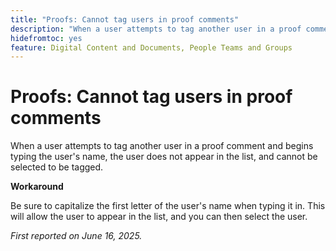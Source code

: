 ```yaml
---
title: "Proofs: Cannot tag users in proof comments"
description: "When a user attempts to tag another user in a proof comment and begins typing the user's name, the user does not appear in the list, and cannot be selected to be tagged. A workaround is available."
hidefromtoc: yes
feature: Digital Content and Documents, People Teams and Groups
---
```


# Proofs: Cannot tag users in proof comments

When a user attempts to tag another user in a proof comment and begins typing the user's name, the user does not appear in the list, and cannot be selected to be tagged.

**Workaround**

Be sure to capitalize the first letter of the user's name when typing it in. This will allow the user to appear in the list, and you can then select the user.

_First reported on June 16, 2025._
